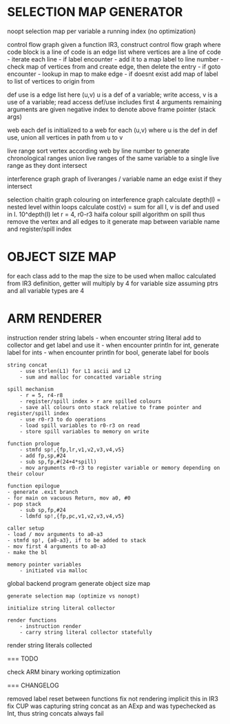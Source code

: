 SELECTION MAP GENERATOR
=========================

noopt
	selection map per variable a running index (no optimization)

control flow graph
	given a function IR3, construct control flow graph where code block is a line of code
	is an edge list where vertices are a line of code
	- iterate each line
	- if label encounter
		- add it to a map label to line number
		- check map of vertices from and create edge, then delete the entry
	- if goto encounter
		- lookup in map to make edge
		- if doesnt exist add map of label to list of vertices to origin from

def use
	is a edge list
	here (u,v) u is a def of a variable; write access, v is a use of a variable; read access
	def/use includes first 4 arguments
	remaining arguments are given negative index to denote above frame pointer (stack args)
	
web
	each def is initialized to a web
	for each (u,v) where u is the def in def use, union all vertices in path from u to v
	
live range
	sort vertex according web by line number to generate chronological ranges
	union live ranges of the same variable to a single live range as they dont intersect

interference graph
	graph of liveranges / variable name
	an edge exist if they intersect

selection
	chaitin graph colouring on interference graph
	calculate depth(I) = nested level within loops
	calculate cost(v) = sum for all I, v is def and used in I. 10^depth(I)
	let r = 4, r0-r3
	haifa colour spill algorithm
		on spill thus remove the vertex and all edges to it
	generate map between variable name and register/spill index

OBJECT SIZE MAP
===============

for each class add to the map the size to be used when malloc calculated from IR3 definition,
getter will multiply by 4 for variable size assuming ptrs and all variable types are 4

ARM RENDERER
==============

instruction render
	string labels
		- when encounter string literal add to collector and get label and use it
    - when encounter println for int, generate label for ints
    - when encounter println for bool, generate label for bools

	string concat
		- use strlen(L1) for L1 ascii and L2
		- sum and malloc for concatted variable string

	spill mechanism
		- r = 5, r4-r8
		- register/spill index > r are spilled colours
		- save all colours onto stack relative to frame pointer and register/spill index
		- use r0-r3 to do operations
		- load spill variables to r0-r3 on read
		- store spill variables to memory on write

	function prologue
		- stmfd sp!,{fp,lr,v1,v2,v3,v4,v5}
  		- add fp,sp,#24
		- sub sp,fp,#(24+4*spill)
		- mov arguments r0-r3 to register variable or memory depending on their colour

	function epilogue
    - generate .exit branch
    - for main on vacuous Return, mov a0, #0
    - pop stack
	    - sub sp,fp,#24
	    - ldmfd sp!,{fp,pc,v1,v2,v3,v4,v5}
	
	caller setup
    - load / mov arguments to a0-a3
    - stmfd sp!, {a0-a3}, if to be added to stack
    - mov first 4 arguments to a0-a3
    - make the bl

	memory pointer variables
		- initiated via malloc



global backend program
	generate object size map

	generate selection map (optimize vs nonopt)

	initialize string literal collector

	render functions
		- instruction render
		- carry string literal collector statefully

  render string literals collected

===
TODO

check ARM binary working
optimization

===
CHANGELOG

removed label reset between functions
fix not rendering implicit this in IR3
fix CUP was capturing string concat as an AExp and was typechecked as Int, thus string concats always fail